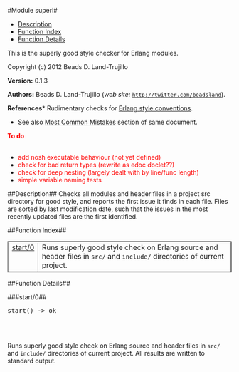 

#Module superl#
* [Description](#description)
* [Function Index](#index)
* [Function Details](#functions)


This is the superly good style checker for Erlang modules.



Copyright (c) 2012 Beads D. Land-Trujillo

__Version:__ 0.1.3

__Authors:__ Beads D. Land-Trujillo (_web site:_ [`http://twitter.com/beadsland`](http://twitter.com/beadsland)).

__References__* Rudimentary checks for
[
Erlang style conventions](http://www.erlang.se/doc/programming_rules..md#REF11301).
* See also
[
Most Common Mistakes](http://www.erlang.se/doc/programming_rules..md#REF66257) section of same document.


__<font color="red">To do</font>__
<br></br>
* <font color="red">add nosh executable behaviour (not yet defined)</font>
* <font color="red">check for bad return types (rewrite as edoc doclet??)</font>
* <font color="red">check for deep nesting (largely dealt with by line/func length)</font>
* <font color="red">simple variable naming tests</font>
<a name="description"></a>

##Description##
 Checks all modules and header files in a project src directory for
good style, and reports the first issue it finds in each file.
Files are sorted by last modification date, such that the issues
in the most recently updated files are the first identified.<a name="index"></a>

##Function Index##


<table width="100%" border="1" cellspacing="0" cellpadding="2" summary="function index"><tr><td valign="top"><a href="#start-0">start/0</a></td><td>Runs superly good style check on Erlang source and header files
in <code>src/</code> and <code>include/</code> directories of current project.</td></tr></table>


<a name="functions"></a>

##Function Details##

<a name="start-0"></a>

###start/0##




<pre>start() -&gt; ok</pre>
<br></br>




Runs superly good style check on Erlang source and header files
in `src/` and `include/` directories of current project.  All results
are written to standard output.